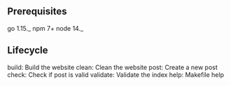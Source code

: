 ## Prerequisites

go 1.15._
npm 7+
node 14._

## Lifecycle

build: Build the website
clean: Clean the website
post: Create a new post
check: Check if post is valid
validate: Validate the index
help: Makefile help
